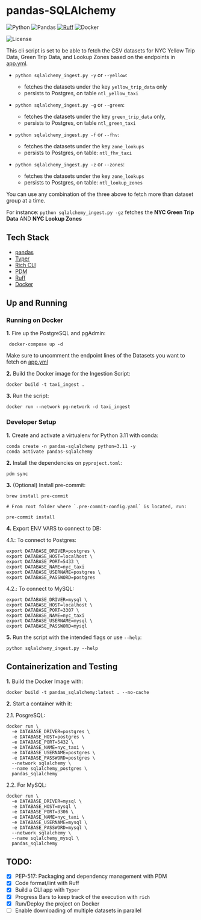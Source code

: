 # pandas-SQLAlchemy

![Python](https://img.shields.io/badge/Python-3.10_|_3.11-4B8BBE.svg?style=flat&logo=python&logoColor=FFD43B&labelColor=306998)
![Pandas](https://img.shields.io/badge/pandas-150458?style=flat&logo=pandas&logoColor=E70488&labelColor=150458)
[![Ruff](https://img.shields.io/endpoint?url=https://raw.githubusercontent.com/astral-sh/ruff/main/assets/badge/v2.json)](https://github.com/astral-sh/ruff)
![Docker](https://img.shields.io/badge/Docker-329DEE?style=flat&logo=docker&logoColor=white&labelColor=329DEE)

![License](https://img.shields.io/badge/license-CC--BY--SA--4.0-31393F?style=flat&logo=creativecommons&logoColor=black&labelColor=white)

This cli script is set to be able to fetch the CSV datasets for NYC Yellow Trip Data, Green Trip Data, and Lookup Zones
based on the endpoints in [app.yml](https://github.com/iobruno/data-engineering-zoomcamp/blob/master/week1/pandas_sqlalchemy/app.yml).

- `python sqlalchemy_ingest.py -y` or `--yellow`:
  - fetches the datasets under the key `yellow_trip_data` only
  - persists to Postgres, on table `ntl_yellow_taxi`
  
- `python sqlalchemy_ingest.py -g` or `--green`:
  - fetches the datasets under the key `green_trip_data` only,
  - persists to Postgres, on table `ntl_green_taxi`

- `python sqlalchemy_ingest.py -f` or `--fhv`:
  - fetches the datasets under the key `zone_lookups`
  - persists to Postgres, on table: `ntl_fhv_taxi`

- `python sqlalchemy_ingest.py -z` or `--zones`:
  - fetches the datasets under the key `zone_lookups`
  - persists to Postgres, on table: `ntl_lookup_zones`

You can use any combination of the three above to fetch more than dataset group at a time.

For instance: `python sqlalchemy_ingest.py -gz` fetches the **NYC Green Trip Data** AND **NYC Lookup Zones**


## Tech Stack
- [pandas](https://pandas.pydata.org/docs/user_guide/)
- [Typer](https://typer.tiangolo.com/tutorial/)
- [Rich CLI](https://github.com/Textualize/rich)
- [PDM](https://pdm-project.org/latest/usage/dependency/)
- [Ruff](https://docs.astral.sh/ruff/configuration/)
- [Docker](https://docs.docker.com/get-docker/)


## Up and Running

### Running on Docker

**1.** Fire up the PostgreSQL and pgAdmin:
```shell
 docker-compose up -d
```

Make sure to uncomment the endpoint lines of the Datasets you want to
fetch on [app.yml](https://github.com/iobruno/data-engineering-zoomcamp/blob/master/week1/postgres_ingest/app.yml)

**2.** Build the Docker image for the Ingestion Script:
```shell
docker build -t taxi_ingest .
```

**3.** Run the script:
```shell
docker run --network pg-network -d taxi_ingest
```

### Developer Setup

**1.** Create and activate a virtualenv for Python 3.11 with conda:
```shell
conda create -n pandas-sqlalchemy python=3.11 -y
conda activate pandas-sqlalchemy
```

**2.** Install the dependencies on `pyproject.toml`:
```shell
pdm sync
```

**3.** (Optional) Install pre-commit:
```shell
brew install pre-commit

# From root folder where `.pre-commit-config.yaml` is located, run:

pre-commit install
```

**4.** Export ENV VARS to connect to DB:

4.1.: To connect to Postgres:
```shell
export DATABASE_DRIVER=postgres \
export DATABASE_HOST=localhost \
export DATABASE_PORT=5433 \
export DATABASE_NAME=nyc_taxi
export DATABASE_USERNAME=postgres \
export DATABASE_PASSWORD=postgres
```

4.2.: To connect to MySQL:
```shell
export DATABASE_DRIVER=mysql \
export DATABASE_HOST=localhost \
export DATABASE_PORT=3307 \
export DATABASE_NAME=nyc_taxi
export DATABASE_USERNAME=mysql \
export DATABASE_PASSWORD=mysql
```

**5.** Run the script with the intended flags or use `--help`:
```shell
python sqlalchemy_ingest.py --help
```


## Containerization and Testing

**1.** Build the Docker Image with:

```shell
docker build -t pandas_sqlalchemy:latest . --no-cache
```

**2.** Start a container with it:

2.1. PosgreSQL:
```shell
docker run \
  -e DATABASE_DRIVER=postgres \
  -e DATABASE_HOST=postgres \
  -e DATABASE_PORT=5432 \
  -e DATABASE_NAME=nyc_taxi \
  -e DATABASE_USERNAME=postgres \
  -e DATABASE_PASSWORD=postgres \
  --network sqlalchemy \
  --name sqlalchemy_postgres \
  pandas_sqlalchemy
```

2.2. For MySQL:
```shell
docker run \
  -e DATABASE_DRIVER=mysql \
  -e DATABASE_HOST=mysql \
  -e DATABASE_PORT=3306 \
  -e DATABASE_NAME=nyc_taxi \
  -e DATABASE_USERNAME=mysql \
  -e DATABASE_PASSWORD=mysql \
  --network sqlalchemy \
  --name sqlalchemy_mysql \
  pandas_sqlalchemy
```


## TODO:
- [x] PEP-517: Packaging and dependency management with PDM
- [x] Code format/lint with Ruff
- [x] Build a CLI app with `Typer`
- [x] Progress Bars to keep track of the execution with `rich`
- [x] Run/Deploy the project on Docker
- [ ] Enable downloading of multiple datasets in parallel